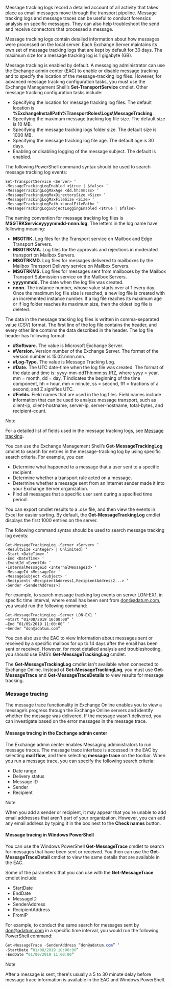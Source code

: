 Message tracking logs record a detailed account of all activity that takes place as email messages move through the transport pipeline. Message tracking logs and message traces can be useful to conduct forensics analysis on specific messages. They can also help troubleshoot the send and receive connectors that processed a message.

Message tracking logs contain detailed information about how messages were processed on the local server. Each Exchange Server maintains its own set of message tracking logs that are kept by default for 30 days. The maximum size for a message tracking log is 1 gigabyte (GB).

Message tracking is enabled by default. A messaging administrator can use the Exchange admin center (EAC) to enable or disable message tracking and to specify the location of the message-tracking log files. However, for advanced message tracking configuration tasks, you must use the Exchange Management Shell’s **Set-TransportService** cmdlet. Other message tracking configuration tasks include:

 -  Specifying the location for message tracking log files. The default location is **%ExchangeInstallPath%TransportRoles\\Logs\\MessageTracking**.
 -  Specifying the maximum message tracking log file size. The default size is 10 MB.
 -  Specifying the message tracking logs folder size. The default size is 1000 MB.
 -  Specifying the message tracking log file age. The default age is 30 days.
 -  Enabling or disabling logging of the message subject. The default is enabled.

The following PowerShell command syntax should be used to search message tracking log events:

```
Set-TransportService <Server> ‘  
-MessageTrackingLogEnabled <$true | $false> ‘  
-MessageTrackingLogMaxAge <dd.hh:mm:ss> ‘  
-MessageTrackingLogMaxDirectorySize <Size> ‘  
-MessageTrackingLogMaxFileSize <Size> ‘  
-MessageTrackingLogPath <LocalFilePath> ‘  
-MessageTrackingLogSubjectLoggingEnabled <$true | $false>

```

The naming convention for message tracking log files is **MSGTRKServiceyyyymmdd-nnnn.log**. The letters in the log name have following meaning:

 -  **MSGTRK.** Log files for the Transport service on Mailbox and Edge Transport Servers.
 -  **MSGTRKMA.** Log files for the approvals and rejections in moderated transport on Mailbox Servers.
 -  **MSGTRKMD.** Log files for messages delivered to mailboxes by the Mailbox Transport Delivery service on Mailbox Servers.
 -  **MSGTRKMS.** Log files for messages sent from mailboxes by the Mailbox Transport Submission service on the Mailbox Servers.
 -  **yyyymmdd.** The date when the log file was created.
 -  **nnnn.** The instance number, whose value starts over at 1 every day. Once the maximum log file size is reached, a new log file is created with an incremented instance number. If a log file reaches its maximum age or if log folder reaches its maximum size, then the oldest log file is deleted.

The data in the message tracking log files is written in comma-separated value (CSV) format. The first line of the log file contains the header, and every other line contains the data described in the header. The log file header has following format:

 -  **\#Software.** The value is Microsoft Exchange Server.
 -  **\#Version.** Version number of the Exchange Server. The format of the version number is 15.02.nnnn.nnn.
 -  **\#Log-Type.** The value is Message Tracking Log.
 -  **\#Date.** The UTC date-time when the log file was created. The format of the date and time is: yyyy-mm-ddThh:mm:ss.fffZ, where yyyy = year, mm = month, dd = day, T indicates the beginning of the time component, hh = hour, mm = minute, ss = second, fff = fractions of a second, and Z signifies UTC.
 -  **\#Fields.** Field names that are used in the log files. Field names include information that can be used to analyze message transport, such as client-ip, client-hostname, server-ip, server-hostname, total-bytes, and recipient-count.

> [!NOTE]
> For a detailed list of fields used in the message tracking logs, see [Message tracking](/exchange/mail-flow/transport-logs/search-message-tracking-logs?azure-portal=true).

You can use the Exchange Management Shell’s **Get-MessageTrackingLog** cmdlet to search for entries in the message-tracking log by using specific search criteria. For example, you can:

 -  Determine what happened to a message that a user sent to a specific recipient.
 -  Determine whether a transport rule acted on a message.
 -  Determine whether a message sent from an Internet sender made it into your Exchange Server organization.
 -  Find all messages that a specific user sent during a specified time period.

You can export cmdlet results to a .csv file, and then view the events in Excel for easier sorting. By default, the **Get-MessageTrackingLog** cmdlet displays the first 1000 entries on the server.

The following command syntax should be used to search message tracking log events:

```
Get-MessageTrackingLog -Server <Server> ‘  
-ResultSize <Integer> | Unlimited] ‘  
-Start <DateTime> ‘  
-End <DateTime> ‘  
-EventId <EventId> ‘  
-InternalMessageId <InternalMessageId> ‘  
-MessageId <MessageId> ‘  
-MessageSubject <Subject> ‘  
-Recipients <RecipientAddress1,RecipientAddress2...> ‘  
-Sender <SenderAddress>]

```

For example, to search message tracking log events on server LON-EX1, in specific time interval, where email has been sent from don@adatum.com, you would run the following command:

```
Get-MessageTrackingLog –Server LON-EX1 ‘  
–Start “01/08/2019 10:00:00” ‘  
–End “01/09/2019 11:00:00” ‘  
–Sender “don@adatum.com”

```

You can also use the EAC to view information about messages sent or received by a specific mailbox for up to 14 days after the email has been sent or received. However, for most detailed analysis and troubleshooting, you should use EMS’s **Get-MessageTrackingLog** cmdlet.

The **Get-MessageTrackingLog** cmdlet isn't available when connected to Exchange Online. Instead of **Get-MessageTrackingLog**, you must use **Get-MessageTrace** and **Get-MessageTraceDetails** to view results for message tracking.

### Message tracing

The message trace functionality in Exchange Online enables you to view a message’s progress through the Exchange Online servers and identify whether the message was delivered. If the message wasn't delivered, you can investigate based on the error messages in the message trace.

#### Message tracing in the Exchange admin center

The Exchange admin center enables Messaging administrators to run message traces. The message trace interface is accessed in the EAC by selecting **mail flow**, and then selecting **message trace** on the toolbar. When you run a message trace, you can specify the following search criteria:

 -  Date range
 -  Delivery status
 -  Message ID
 -  Sender
 -  Recipient

> [!NOTE]
> When you add a sender or recipient, it may appear that you're unable to add email addresses that aren't part of your organization. However, you can add any email address by typing it in the box next to the **Check names** button.

#### Message tracing in Windows PowerShell

You can use the Windows PowerShell **Get-MessageTrace** cmdlet to search for messages that have been sent or received. You then can use the **Get-MessageTraceDetail** cmdlet to view the same details that are available in the EAC.

Some of the parameters that you can use with the **Get-MessageTrace** cmdlet include:

 -  StartDate
 -  EndDate
 -  MessageID
 -  SenderAddress
 -  RecipientAddress
 -  FromIP

For example, to conduct the same search for messages sent by don@adatum.com in a specific time interval, you would run the following PowerShell command:

```powershell
Get-MessageTrace -SenderAddress “don@adatum.com” ‘
-StartDate “01/08/2019 10:00:00” ‘
-EndDate “01/09/2019 11:00:00”

```

> [!NOTE]
> After a message is sent, there's usually a 5 to 30 minute delay before message trace information is available in the EAC and Windows PowerShell.
